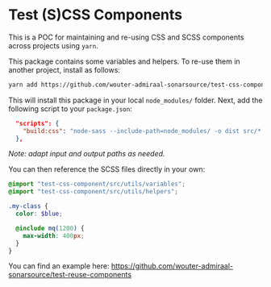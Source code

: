Test (S)CSS Components
======================

This is a POC for maintaining and re-using CSS and SCSS components across projects using `yarn`.

This package contains some variables and helpers. To re-use them in another project, install as follows:

```sh
yarn add https://github.com/wouter-admiraal-sonarsource/test-css-component.git
```

This will install this package in your local `node_modules/` folder. Next, add the following script to your `package.json`:

```json
  "scripts": {
    "build:css": "node-sass --include-path=node_modules/ -o dist src/*.scss"
  },
```

_Note: adapt input and output paths as needed._

You can then reference the SCSS files directly in your own:

```scss
@import "test-css-component/src/utils/variables";
@import "test-css-component/src/utils/helpers";

.my-class {
  color: $blue;

  @include mq(1200) {
    max-width: 400px;
  }
}
```

You can find an example here: https://github.com/wouter-admiraal-sonarsource/test-reuse-components
